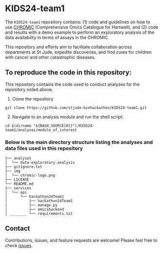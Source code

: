 # KIDS24-team1

The `KIDS24-team1` repository contains:
(1) code and guidelines on how to use [CHROMIC](https://chromic.stjude.org) (Comprehensive Omics Catalogue for Hartwell), and
(2) code and results with a demo example to perform an exploratory analysis of the data availability in terms of assays in the CHROMIC. 

This repository and efforts aim to facilitate collaboration across departments at St Jude, expedite discoveries, and find cures for children with cancer and other catastrophic diseases.


## To reproduce the code in this repository:
This repository contains the code used to conduct analyses for the repository noted above.

1. Clone the repository
```
git clone https://github.com/stjude-biohackathon/KIDS24-team1.git
```

2. Navigate to an analysis module and run the shell script:
```
cd $(dirname "${BASH_SOURCE[0]}")/KIDS24-team1/analyses/module_of_interest
```

### Below is the main directory structure listing the analyses and data files used in this repository

```
├── analyses
|  └── data-exploratory-analysis
├── gitignore.txt
├── img
|  └── chromic-logo.png
├── LICENSE
└── README.md
├── services
|  └── api
|      └── hackathon24Team1
|          ├── hackathon24Team1
|          ├── manage.py
|          ├── omicsbackend
| ________ └── requirements.txt
```

## Contact

Contributions, issues, and feature requests are welcome! Please feel free to check [issues](https://github.com/stjude-biohackathon/KIDS24-team1/issues).

